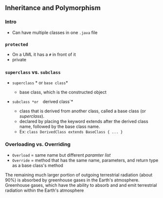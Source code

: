 ## Inheritance and Polymorphism

### Intro
* Can have multiple classes in one `.java` file

### `protected`
* On a UML it has a `#` in front of it
* private 



### `superclass` vs. `subclass`
* `superclass` * or `base class`*
	+ base class, which is the constructed object
	
* `subclass *or  `derived class`*
	+ class that is derived from another class, called a base class (or *superclass*).
	+ declared by placing the keyword extends after the derived class name, followed by the base class name. 
	+ Ex: `class DerivedClass extends BaseClass { ... }` 

### Overloading vs. Overriding
* `Overload` = same name but different *paramter list*
* `Override` = method that has the same name, parameters, and return type as a base class's method


The remaining much larger portion of outgoing terrestrial radiation (about 90%) is absorbed by greenhouse gases in the Earth's atmosphere.  
Greenhouse gases, which have the ability to absorb and and emit terrestrial radiation within the Earth's atmosphere